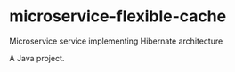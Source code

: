 # microservice-flexible-cache

Microservice service implementing Hibernate architecture

A Java project.